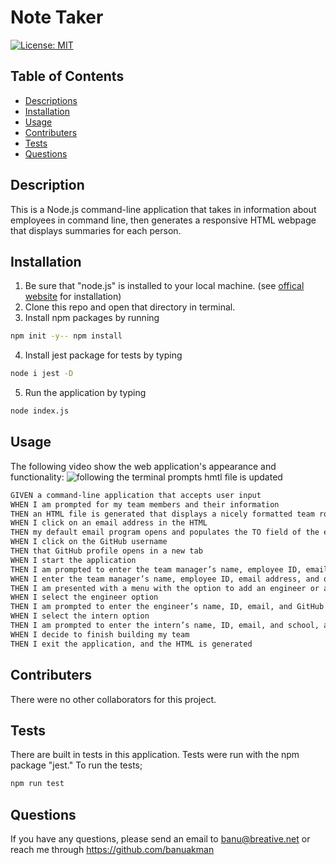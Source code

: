 # Note Taker
  
[![License: MIT](https://img.shields.io/badge/License-MIT-yellow.svg)](https://opensource.org/licenses/MIT)

## Table of Contents
- [Descriptions](#Description)
- [Installation](#Installation)
- [Usage](#Usage)
- [Contributers](#Contributers)
- [Tests](#Tests)
- [Questions](#Questions)

## Description
This is a Node.js command-line application that takes in information about employees in command line, then generates a responsive HTML webpage that displays summaries for each person.

## Installation

1. Be sure that "node.js" is installed to your local machine. (see <a href="https://nodejs.org/en/download/" rel="nofollow">offical website</a> for installation)
2. Clone this repo and open that directory in terminal.
3. Install npm packages by running 
  ```bash
  npm init -y-- npm install
  ```
4. Install jest package for tests by typing
  ```bash
  node i jest -D
  ```
5. Run the application by typing
  ```bash
  node index.js
  ```

## Usage
The following video show the web application's appearance and functionality:
![following the terminal prompts hmtl file is updated](./Assets/ScreenShot_NoteTaker.gif)

```md
GIVEN a command-line application that accepts user input
WHEN I am prompted for my team members and their information
THEN an HTML file is generated that displays a nicely formatted team roster based on user input
WHEN I click on an email address in the HTML
THEN my default email program opens and populates the TO field of the email with the address
WHEN I click on the GitHub username
THEN that GitHub profile opens in a new tab
WHEN I start the application
THEN I am prompted to enter the team manager’s name, employee ID, email address, and office number
WHEN I enter the team manager’s name, employee ID, email address, and office number
THEN I am presented with a menu with the option to add an engineer or an intern or to finish building my team
WHEN I select the engineer option
THEN I am prompted to enter the engineer’s name, ID, email, and GitHub username, and I am taken back to the menu
WHEN I select the intern option
THEN I am prompted to enter the intern’s name, ID, email, and school, and I am taken back to the menu
WHEN I decide to finish building my team
THEN I exit the application, and the HTML is generated
```

## Contributers
There were no other collaborators for this project.

## Tests
There are built in tests in this application. Tests were run with the npm package "jest." 
To run the tests;
  ```bash
  npm run test
  ```

## Questions
If you have any questions, please send an email to banu@breative.net or reach me through https://github.com/banuakman